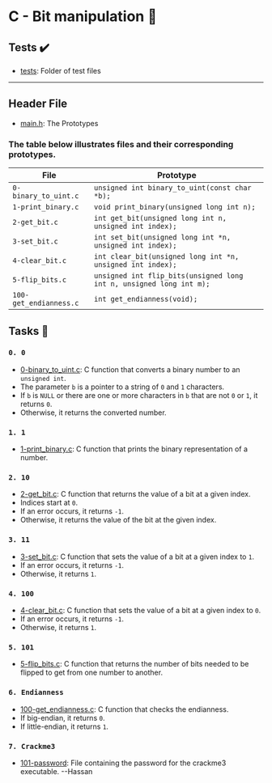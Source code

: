 # C - Bit manipulation :file_folder:

## Tests :heavy_check_mark:

- [tests](./tests): Folder of test files

---

## Header File

- [main.h](./main.h): The Prototypes

### The table below illustrates files and their corresponding prototypes.

| File                   | Prototype                                                           |
| ---------------------- | ------------------------------------------------------------------- |
| `0-binary_to_uint.c`   | `unsigned int binary_to_uint(const char *b);`                       |
| `1-print_binary.c`     | `void print_binary(unsigned long int n);`                           |
| `2-get_bit.c`          | `int get_bit(unsigned long int n, unsigned int index);`             |
| `3-set_bit.c`          | `int set_bit(unsigned long int *n, unsigned int index);`            |
| `4-clear_bit.c`        | `int clear_bit(unsigned long int *n, unsigned int index);`          |
| `5-flip_bits.c`        | `unsigned int flip_bits(unsigned long int n, unsigned long int m);` |
| `100-get_endianness.c` | `int get_endianness(void);`                                         |

## Tasks :page_with_curl:

### `0. 0`

- [0-binary_to_uint.c](./0-binary_to_uint.c): C function that converts a binary number to an `unsigned int`.
- The parameter `b` is a pointer to a string of `0` and `1` characters.
- If `b` is `NULL` or there are one or more characters in `b` that are not `0` or `1`, it returns `0`.
- Otherwise, it returns the converted number.

### `1. 1`

- [1-print_binary.c](./1-print_binary.c): C function that prints the binary representation of a number.

### `2. 10`

- [2-get_bit.c](./2-get_bit.c): C function that returns the value of a bit at a given index.
- Indices start at `0`.
- If an error occurs, it returns `-1`.
- Otherwise, it returns the value of the bit at the given index.

### `3. 11`

- [3-set_bit.c](./3-set_bit.c): C function that sets the value of a bit at a given index to `1`.
- If an error occurs, it returns `-1`.
- Otherwise, it returns `1`.

### `4. 100`

- [4-clear_bit.c](./4-clear_bit.c): C function that sets the value of a bit at a given index to `0`.
- If an error occurs, it returns `-1`.
- Otherwise, it returns `1`.

### `5. 101`

- [5-flip_bits.c](./5-flip_bits.c): C function that returns the number of bits needed to be flipped to get from one number to another.

### `6. Endianness`

- [100-get_endianness.c](./100-get_endianness.c): C function that checks the endianness.
- If big-endian, it returns `0`.
- If little-endian, it returns `1`.

### `7. Crackme3`

- [101-password](./101-password): File containing the password for the crackme3 executable.
--Hassan